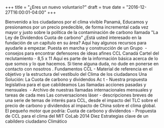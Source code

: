 +++
title = "¿Eres un nuevo voluntario?"
draft = true
date = "2016-12-27T16:00:01-04:00"
+++

Bienvenido a los ciudadanos por el clima vivible Panamá, Educamos y presionamos por un precio predecible, de forma incremental cada vez mayor y justo sobre la política de la contaminación de carbono llamada "La Ley de Dividendos Cuota de carbono"
¿Está usted interesado en la fundación de un capítulo en su área? Aquí hay algunos recursos para ayudarle a empezar.
Puesta en marcha y construcción de un Grupo  - consejos para encontrar defensores de ideas afines
CCL Canadá Cartel del reclutamiento - 8,5 x 11
Aquí es parte de la información básica acerca de lo que somos y lo que hacemos. Si tiene alguna duda, no dude en ponerse en contacto con nosotros .
Fundamentos CCL - Material de referencia en el objetivo y la estructura del vestíbulo del Clima de los ciudadanos
Una Solución: La Cuota de carbono y dividendos Ac t - Nuestra propuesta legislativa para el que cabildeamos
Las llamadas acciones pasadas y mensuales  - Archivo de nuestras llamadas internacionales mensuales y tareas de cada mes
Las conversaciones láser - descripciones breves de una serie de temas de interés para CCL, desde el impacto del TLC sobre el precio de carbono y dividendos al impacto de China sobre el clima global.
El pequeño motor que podría: Cuota de carbono y dividendos - Propuesta de CCL para el clima del MIT CoLab 2014
Diez Estrategias clave de un cabildero ciudadano Climático
